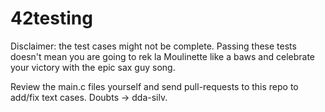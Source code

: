 42testing
=========

Disclaimer: the test cases might not be complete. Passing these tests doesn't mean you are going to rek la Moulinette like a baws and celebrate your victory with the epic sax guy song.

Review the main.c files yourself and send pull-requests to this repo to add/fix text cases. Doubts -> dda-silv.
